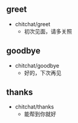 ## greet
* chitchat/greet
    - 初次见面，请多关照
## goodbye
* chitchat/goodbye
    - 好的，下次再见
## thanks
* chitchat/thanks
    - 能帮到你就好   